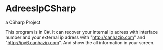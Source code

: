 AdreesIpCSharp
==============

a CSharp Project

This program is in C#. It can recover your internal ip adress with interface number and your external ip adress with 
"http://canhazip.com" and "http://ipv6.canhazip.com". And show the all information in your screen.
